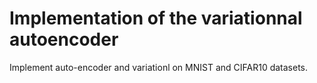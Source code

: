 Implementation of the variationnal autoencoder
=======

Implement auto-encoder and variationl on MNIST and CIFAR10 datasets.
